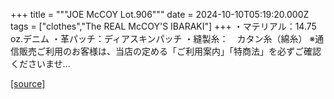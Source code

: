 +++
title = """JOE McCOY Lot.906"""
date = 2024-10-10T05:19:20.000Z
tags = ["clothes","The REAL McCOY'S IBARAKI"]
+++
・マテリアル：14.75 oz.デニム ・革パッチ：ディアスキンパッチ ・縫製糸：　カタン糸（綿糸） ※通信販売ご利用のお客様は、当店の定める「ご利用案内」「特商法」を必ずご確認くださいませ...

[[source]](https://the-realmccoys.ocnk.net/product/1279)

